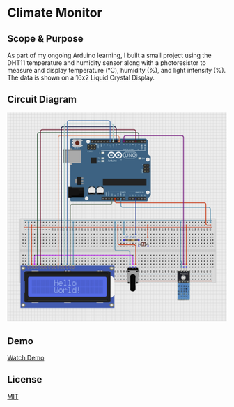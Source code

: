 # Climate Monitor

## Scope & Purpose
As part of my ongoing Arduino learning, I built a small project using the DHT11 temperature and humidity sensor along with a photoresistor to measure and display temperature (°C), humidity (%), and light intensity (%). The data is shown on a 16x2 Liquid Crystal Display.

## Circuit Diagram
![Circuit](images/circuit.png)

## Demo
[Watch Demo](https://youtube.com/shorts/g7RLMQtHDNw?feature=share)

## License
[MIT](https://mit-license.org/)
